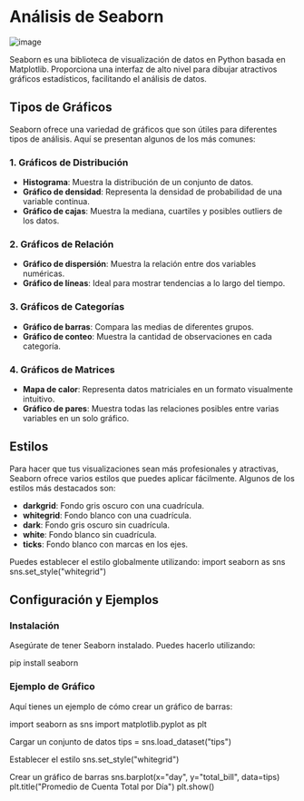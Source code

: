
# Análisis de Seaborn 

![image](https://github.com/user-attachments/assets/7a34960b-f486-4b8d-a4e5-0a929a8e02c9)


Seaborn es una biblioteca de visualización de datos en Python basada en Matplotlib. Proporciona una interfaz de alto nivel para dibujar atractivos gráficos estadísticos, facilitando el análisis de datos. 

## Tipos de Gráficos 

Seaborn ofrece una variedad de gráficos que son útiles para diferentes tipos de análisis. Aquí se presentan algunos de los más comunes:

### 1. Gráficos de Distribución

- **Histograma**: Muestra la distribución de un conjunto de datos.
- **Gráfico de densidad**: Representa la densidad de probabilidad de una variable continua.
- **Gráfico de cajas**: Muestra la mediana, cuartiles y posibles outliers de los datos.

### 2. Gráficos de Relación

- **Gráfico de dispersión**: Muestra la relación entre dos variables numéricas.
- **Gráfico de líneas**: Ideal para mostrar tendencias a lo largo del tiempo.

### 3. Gráficos de Categorías

- **Gráfico de barras**: Compara las medias de diferentes grupos.
- **Gráfico de conteo**: Muestra la cantidad de observaciones en cada categoría.

### 4. Gráficos de Matrices

- **Mapa de calor**: Representa datos matriciales en un formato visualmente intuitivo.
- **Gráfico de pares**: Muestra todas las relaciones posibles entre varias variables en un solo gráfico.

## Estilos

Para hacer que tus visualizaciones sean más profesionales y atractivas, Seaborn ofrece varios estilos que puedes aplicar fácilmente. Algunos de los estilos más destacados son:

- **darkgrid**: Fondo gris oscuro con una cuadrícula.
- **whitegrid**: Fondo blanco con una cuadrícula.
- **dark**: Fondo gris oscuro sin cuadrícula.
- **white**: Fondo blanco sin cuadrícula.
- **ticks**: Fondo blanco con marcas en los ejes.

Puedes establecer el estilo globalmente utilizando: import seaborn as sns sns.set_style("whitegrid")

## Configuración y Ejemplos 

### Instalación

Asegúrate de tener Seaborn instalado. Puedes hacerlo utilizando:

pip install seaborn

### Ejemplo de Gráfico

Aquí tienes un ejemplo de cómo crear un gráfico de barras:

import seaborn as sns import matplotlib.pyplot as plt

Cargar un conjunto de datos
tips = sns.load_dataset("tips")

Establecer el estilo
sns.set_style("whitegrid")

Crear un gráfico de barras
sns.barplot(x="day", y="total_bill", data=tips) plt.title("Promedio de Cuenta Total por Día") plt.show()


